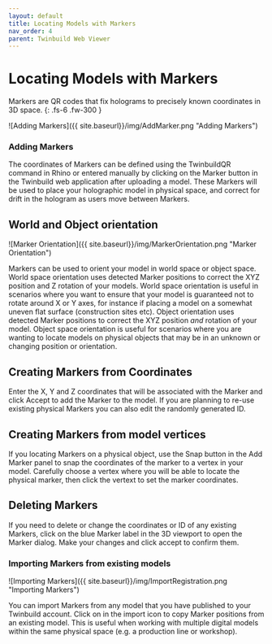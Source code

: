 ```yaml
---
layout: default
title: Locating Models with Markers
nav_order: 4
parent: Twinbuild Web Viewer
---
```


# Locating Models with Markers

Markers are QR codes that fix holograms to precisely known coordinates in 3D space.
{: .fs-6 .fw-300 }

![Adding Markers]({{ site.baseurl}}/img/AddMarker.png "Adding Markers")

### Adding Markers

The coordinates of Markers can be defined using the TwinbuildQR command in Rhino or entered manually by clicking on the Marker button in the Twinbuild web application after uploading a model. These Markers will be used to place your holographic model in physical space, and correct for drift in the hologram as users move between Markers.

## World and Object orientation

![Marker Orientation]({{ site.baseurl}}/img/MarkerOrientation.png "Marker Orientation")

Markers can be used to orient your model in world space or object space. World space orientation uses detected Marker positions to correct the XYZ position and Z rotation of your models. World space orientation is useful in scenarios where you want to ensure that your model is guaranteed not to rotate around X or Y axes, for instance if placing a model on a somewhat uneven flat surface (construction sites etc). Object orientation uses detected Marker positions to correct the XYZ position _and_ rotation of your model. Object space orientation is useful for scenarios where you are wanting to locate models on physical objects that may be in an unknown or changing position or orientation.

## Creating Markers from Coordinates

Enter the X, Y and Z coordinates that will be associated with the Marker and click Accept to add the Marker to the model. If you are planning to re-use existing physical Markers you can also edit the randomly generated ID.

## Creating Markers from model vertices

If you locating Markers on a physical object, use the Snap button in the Add Marker panel to snap the coordinates of the marker to a vertex in your model. Carefully choose a vertex where you will be able to locate the physical marker, then click the vertext to set the marker coordinates.

## Deleting Markers

If you need to delete or change the coordinates or ID of any existing Markers, click on the blue Marker label in the 3D viewport to open the Marker dialog. Make your changes and click accept to confirm them.

### Importing Markers from existing models

![Importing Markers]({{ site.baseurl}}/img/ImportRegistration.png "Importing Markers")

You can import Markers from any model that you have published to your Twinbuild account. Click on in the import icon to copy Marker positions from an existing model. This is useful when working with multiple digital models within the same physical space (e.g. a production line or workshop).
